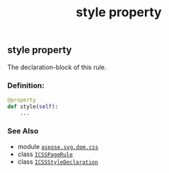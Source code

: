 ﻿---
title: style property
second_title: Aspose.SVG for Python via .NET API References
description: 
type: docs
weight: 70
url: /python-net/aspose.svg.dom.css/icsspagerule/style/
is_root: false
---

## style property


The declaration-block of this rule.
### Definition:
```python
@property
def style(self):
    ...
```

### See Also
* module [`aspose.svg.dom.css`](../../)
* class [`ICSSPageRule`](/svg/python-net/aspose.svg.dom.css/icsspagerule)
* class [`ICSSStyleDeclaration`](/svg/python-net/aspose.svg.dom.css/icssstyledeclaration)
